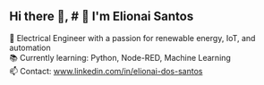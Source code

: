 ## Hi there 👋, # 👋 I'm Elionai Santos

💼 Electrical Engineer with a passion for renewable energy, IoT, and automation   
📚 Currently learning: Python, Node-RED, Machine Learning  
📫 Contact: www.linkedin.com/in/elionai-dos-santos

<!--
**ElionaiSantos/ElionaiSantos** is a ✨ _special_ ✨ repository because its `README.md` (this file) appears on your GitHub profile.

Here are some ideas to get you started:

- 🔭 I’m currently working on ...
- 🌱 I’m currently learning ...
- 👯 I’m looking to collaborate on ...
- 🤔 I’m looking for help with ...
- 💬 Ask me about ...
- 📫 How to reach me: ...
- 😄 Pronouns: ...
- ⚡ Fun fact: ...
-->
